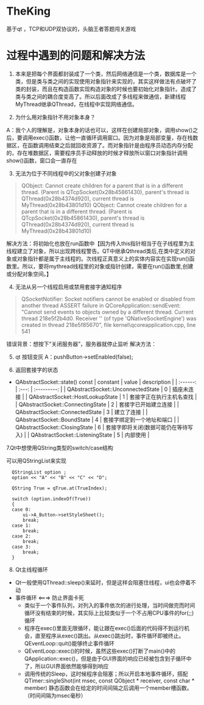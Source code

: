 # TheKing
基于qt ，TCP和UDP双协议的，头脑王者答题闯关游戏

# 过程中遇到的问题和解决方法
1. 本来是把每个界面都封装成了一个类，然后网络通信是一个类，数据库是一个类，但是类与类之间的实现使用对象指针来实现的，其实这样做法有点破坏了类的封装，而且在构造函数实现构造对象的时候也要初始化对象指针。造成了类与类之间的耦合度变高了。所以后面改成了多线程来做通信，新建线程MyThread继承QThread，在线程中实现网络通信。


2. 为什么用对象指针不用对象本身？

A：我个人的理解是，对象本身的话也可以，这样在创建局部对象，调用show()之后，要调用exec()函数，让他一直循环调用窗口。因为对象是局部变量，存在栈数据区，在函数调用结束之后就回收资源了。而对象指针是由程序员动态内存分配的，存在堆数据区，需要程序员手动释放的时候才释放所以窗口对象指针调用show()函数，窗口会一直存在


3. 无法为位于不同线程中的父对象创建子对象
>QObject: Cannot create children for a parent that is in a different thread.
(Parent is QTcpSocket(0x28b45861430), parent's thread is QThread(0x28b4374d920), current thread is MyThread(0x28b43801d10)
QObject: Cannot create children for a parent that is in a different thread.
(Parent is QTcpSocket(0x28b45861430), parent's thread is QThread(0x28b4374d920), current thread is MyThread(0x28b43801d10)

解决方法：将初始化也放在run函数中【因为传入this指针相当于在子线程里为主线程建立了对象，所以出现跨线程警告。QT中继承Qthread类后,在类中定义的对象或对象指针都是属于主线程的。次线程正真意义上的实体内容实在实现run()函数里。所以，要将mythread线程里的对象或指针创建，需要在run()函数里,创建或分配对象空间。】


4. 无法从另一个线程启用或禁用套接字通知程序
>QSocketNotifier: Socket notifiers cannot be enabled or disabled from another thread
ASSERT failure in QCoreApplication::sendEvent: "Cannot send events to objects owned by a different thread. Current thread 218e5f2b4d0. Receiver '' (of type 'QNativeSocketEngine') was created in thread 218e5f85670", file kernel\qcoreapplication.cpp, line 541

错误背景：想按下“关闭服务器”，服务器就停止监听
解决方法：


5. qt 按钮变灰
A：pushButton->setEnabled(false);


6. 返回套接字的状态
* QAbstractSocket::state() const
| constant | value | description |
| :------: | :---: | :---------: |
| QAbstractSocket::UnconnectedState | 0 | 插座未连接 |
| QAbstractSocket::HostLookupState | 1 | 套接字正在执行主机名查找 |
| QAbstractSocket::ConnectingState | 2 | 套接字已开始建立连接 |
| QAbstractSocket::ConnectedState | 3 | 建立了连接 |
| QAbstractSocket::BoundState | 4 | 套接字绑定到一个地址和端口 |
| QAbstractSocket::ClosingState | 6 | 套接字即将关闭(数据可能仍在等待写入) |
| QAbstractSocket::ListeningState | 5 | 内部使用 |


7.Qt中想使用QString类型的switch/case结构

可以用QStringList来实现
```
  QStringList option ;
  option << "A" << "B" << "C" << "D";

  QString True = qTrue.at(TrueIndex);

  switch (option.indexOf(True))
  {
  case 0:
      ui->A_Button->setStyleSheet();
      break;
  case 1:
      break;
  case 2:
      break;
  case 3:
      break;
  }

```


8. Qt主线程循环
* Qt一般使用QThread::sleep()来延时，但是这样会阻塞住线程，ui也会停着不动
* 事件循环 <===>  防止界面卡死
  * 类似于一个事件队列，对列入的事件依次的进行处理，当时间做完而时间循环没有结束的时候，其实际上比较类似于一个不占用CPU事件的for(;;)循环
  * 程序在exec()里面无限循环，能让跟在exec()后面的代码得不到运行机会，直至程序从exec()跳出。从exec()跳出时，事件循环即被终止。QEventLoop::quit()能够终止事件循环
  * QEventLoop::exec()的时候，虽然这些exec()打断了main()中的QApplication::exec()，但是由于GUI界面的响应已经被包含到子循环中了，所以GUI界面依然能够得到响应
  * 调用传统的Sleep，这时候程序会阻塞；所以开启本地事件循环，搭配QTimer::singleShot(int msec, const QObject * receiver, const char * member) 静态函数会在给定的时间间隔之后调用一个member槽函数。（时间间隔为msec毫秒）


